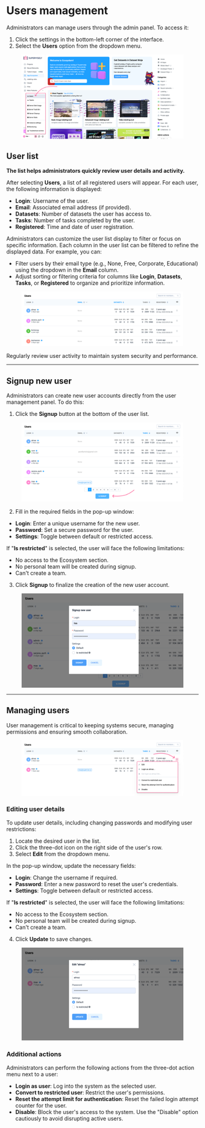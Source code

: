 # Users management

Administrators can manage users through the admin panel. To access it:

1. Click the settings in the bottom-left corner of the interface.
2. Select the **Users** option from the dropdown menu.

<figure><img src="../../.gitbook/assets/users-way.png" alt=""><figcaption></figcaption></figure>

## User list

**The list helps administrators quickly review user details and activity.**

After selecting **Users**, a list of all registered users will appear. For each user, the following information is displayed:

* **Login**: Username of the user.
* **Email**: Associated email address (if provided).
* **Datasets**: Number of datasets the user has access to.
* **Tasks**: Number of tasks completed by the user.
* **Registered**: Time and date of user registration.

Administrators can customize the user list display to filter or focus on specific information. Each column in the user list can be filtered to refine the displayed data. For example, you can:

* Filter users by their email type (e.g., None, Free, Corporate, Educational) using the dropdown in the **Email** column.
* Adjust sorting or filtering criteria for columns like **Login**, **Datasets**, **Tasks**, or **Registered** to organize and prioritize information.

<figure><img src="../../.gitbook/assets/manage-users.png" alt=""><figcaption></figcaption></figure>

Regularly review user activity to maintain system security and performance.

***

## Signup new user

Administrators can create new user accounts directly from the user management panel. To do this:

1. Click the **Signup** button at the bottom of the user list.

<figure><img src="../../.gitbook/assets/signup-new-user.png" alt=""><figcaption></figcaption></figure>

2. Fill in the required fields in the pop-up window:

* **Login**: Enter a unique username for the new user.
* **Password**: Set a secure password for the user.
* **Settings**: Toggle between default or restricted access.

If "**Is restricted**" is selected, the user will face the following limitations:

* No access to the Ecosystem section.
* No personal team will be created during signup.
* Can't create a team.

3. Click **Signup** to finalize the creation of the new user account.

<figure><img src="../../.gitbook/assets/Screenshot 2024-12-05 at 14.43.43.png" alt=""><figcaption></figcaption></figure>

***

## Managing users

User management is critical to keeping systems secure, managing permissions and ensuring smooth collaboration.

<figure><img src="../../.gitbook/assets/edit-users.png" alt=""><figcaption></figcaption></figure>

### Editing user details

To update user details, including changing passwords and modifying user restrictions:

1. Locate the desired user in the list.
2. Click the three-dot icon on the right side of the user's row.
3. Select **Edit** from the dropdown menu.

In the pop-up window, update the necessary fields:

* **Login**: Change the username if required.
* **Password**: Enter a new password to reset the user's credentials.
* **Settings**: Toggle between default or restricted access.

If "**Is restricted**" is selected, the user will face the following limitations:

* No access to the Ecosystem section.
* No personal team will be created during signup.
* Can't create a team.

4. Click **Update** to save changes.

<figure><img src="../../.gitbook/assets/Screenshot 2024-12-05 at 14.30.04.png" alt=""><figcaption></figcaption></figure>

### Additional actions

Administrators can perform the following actions from the three-dot action menu next to a user:

* **Login as user**: Log into the system as the selected user.
* **Convert to restricted user**: Restrict the user's permissions.
* **Reset the attempt limit for authentication**: Reset the failed login attempt counter for the user.
* **Disable**: Block the user's access to the system. Use the "Disable" option cautiously to avoid disrupting active users.
